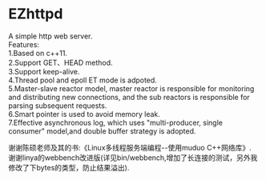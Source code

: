# EZhttpd
A simple http web server.    
Features:  
  1.Based on c++11.     
  2.Support GET、HEAD method.  
  3.Support keep-alive.  
  4.Thread pool and epoll ET mode is adpoted.  
  5.Master-slave reactor model, master reactor is responsible for monitoring and distributing new connections, and the sub reactors is responsible for parsing subsequent requests.  
  6.Smart pointer is used to avoid memory leak.   
  7.Effective asynchronous log, which uses "multi-producer, single consumer" model,and double buffer strategy is adopted.  
  
  谢谢陈硕老师及其的书:《Linux多线程服务端编程--使用muduo C++网络库》.    
  谢谢linya的webbench改进版(详见bin/webbench,增加了长连接的测试，另外我修改了下bytes的类型，防止结果溢出).
  
